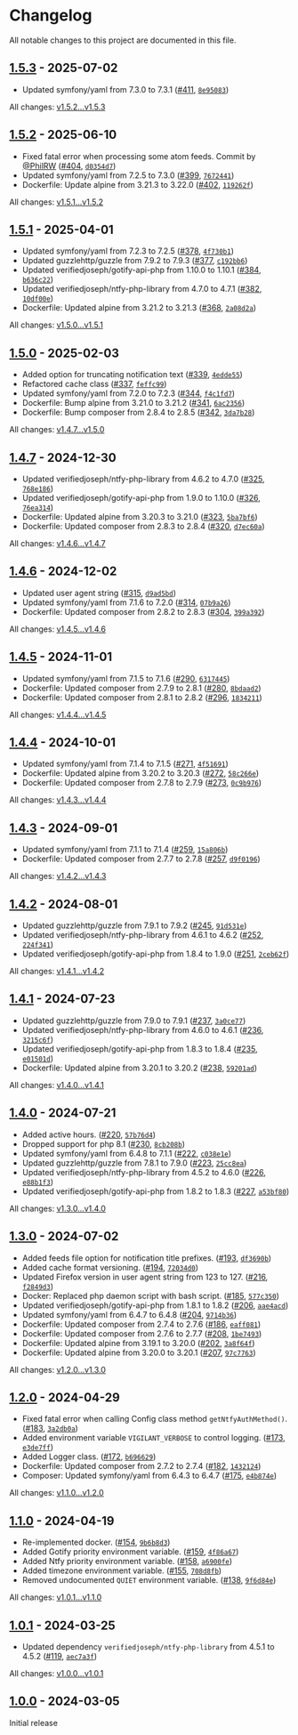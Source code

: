 # Changelog

All notable changes to this project are documented in this file.

## [1.5.3](https://github.com/VerifiedJoseph/vigilant/releases/tag/v1.5.3) - 2025-07-02

- Updated symfony/yaml from 7.3.0 to 7.3.1 ([#411](https://github.com/VerifiedJoseph/vigilant/pull/411), [`8e95083`](https://github.com/VerifiedJoseph/vigilant/commit/8e950831560cdf2b8747d7f8c29450b937eff95f))

All changes: [v1.5.2...v1.5.3](https://github.com/VerifiedJoseph/vigilant/compare/v1.5.2...v1.5.3)

## [1.5.2](https://github.com/VerifiedJoseph/vigilant/releases/tag/v1.5.2) - 2025-06-10

- Fixed fatal error when processing some atom feeds. Commit by [@PhilRW](https://github.com/PhilRW) ([#404](https://github.com/VerifiedJoseph/vigilant/pull/404), [`d0354d7`](https://github.com/VerifiedJoseph/vigilant/commit/d0354d7eccabd33641f26cf19391f4f1c0e84c0b))
- Updated symfony/yaml from 7.2.5 to 7.3.0 ([#399](https://github.com/VerifiedJoseph/vigilant/pull/399), [`7672441`](https://github.com/VerifiedJoseph/vigilant/commit/7672441e1a13aa390f7d16cba4bacc8306d410e8))
- Dockerfile: Update alpine from 3.21.3 to 3.22.0 ([#402](https://github.com/VerifiedJoseph/vigilant/pull/402), [`119262f`](https://github.com/VerifiedJoseph/vigilant/commit/119262ff66bbd9c92c344bc800f0d77b7aac9c38))

All changes: [v1.5.1...v1.5.2](https://github.com/VerifiedJoseph/vigilant/compare/v1.5.1...v1.5.2)

## [1.5.1](https://github.com/VerifiedJoseph/vigilant/releases/tag/v1.5.1) - 2025-04-01

- Updated symfony/yaml from 7.2.3 to 7.2.5 ([#378](https://github.com/VerifiedJoseph/vigilant/pull/378), [`4f730b1`](https://github.com/VerifiedJoseph/vigilant/commit/4f730b127db5eadaf2c1439d47139159423f7330))
- Updated guzzlehttp/guzzle from 7.9.2 to 7.9.3 ([#377](https://github.com/VerifiedJoseph/vigilant/pull/377), [`c192bb6`](https://github.com/VerifiedJoseph/vigilant/commit/c192bb6b427cd74523e5c21e9aed45374c16a727))
- Updated verifiedjoseph/gotify-api-php from 1.10.0 to 1.10.1 ([#384](https://github.com/VerifiedJoseph/vigilant/pull/384), [`b636c22`](https://github.com/VerifiedJoseph/vigilant/commit/b636c22733c89342c062b640f84644e79f694c05))
- Updated verifiedjoseph/ntfy-php-library from 4.7.0 to 4.7.1 ([#382](https://github.com/VerifiedJoseph/vigilant/pull/382), [`10df00e`](https://github.com/VerifiedJoseph/vigilant/commit/10df00ecee0d8b82675250e1986cddf336493e60))
- Dockerfile: Updated alpine from 3.21.2 to 3.21.3 ([#368](https://github.com/VerifiedJoseph/vigilant/pull/368), [`2a08d2a`](https://github.com/VerifiedJoseph/vigilant/commit/2a08d2a1fdf4aa87c413c4354ac8efdd9485e9f1))

All changes: [v1.5.0...v1.5.1](https://github.com/VerifiedJoseph/vigilant/compare/v1.5.0...v1.5.1)

## [1.5.0](https://github.com/VerifiedJoseph/vigilant/releases/tag/v1.5.0) - 2025-02-03

- Added option for truncating notification text ([#339](https://github.com/VerifiedJoseph/vigilant/pull/339), [`4edde55`](https://github.com/VerifiedJoseph/vigilant/commit/4edde55230cb380583ea1fb2dc1581e5c5d6dc1e))
- Refactored cache class ([#337](https://github.com/VerifiedJoseph/vigilant/pull/337), [`feffc99`](https://github.com/VerifiedJoseph/vigilant/commit/feffc99717b365e338df79bbbcb41dbe96cbcb56))
- Updated symfony/yaml from 7.2.0 to 7.2.3 ([#344](https://github.com/VerifiedJoseph/vigilant/pull/344), [`f4c1fd7`](https://github.com/VerifiedJoseph/vigilant/commit/f4c1fd7a4ab6a376c7a19754581b52cc15b9db78))
- Dockerfile: Bump alpine from 3.21.0 to 3.21.2 ([#341](https://github.com/VerifiedJoseph/vigilant/pull/341), [`6ac2356`](https://github.com/VerifiedJoseph/vigilant/commit/6ac235678f3a13c8028b4e01a00a037befe4ac2d))
- Dockerfile: Bump composer from 2.8.4 to 2.8.5 ([#342](https://github.com/VerifiedJoseph/vigilant/pull/42), [`3da7b28`](https://github.com/VerifiedJoseph/vigilant/commit/3da7b28da2f6c2f5b7cf85ca60e640d0b1c32544))

All changes: [v1.4.7...v1.5.0](https://github.com/VerifiedJoseph/vigilant/compare/v1.4.7...v1.5.0)

## [1.4.7](https://github.com/VerifiedJoseph/vigilant/releases/tag/v1.4.7) - 2024-12-30

- Updated verifiedjoseph/ntfy-php-library from 4.6.2 to 4.7.0 ([#325](https://github.com/VerifiedJoseph/vigilant/pull/325), [`768e186`](https://github.com/VerifiedJoseph/vigilant/commit/768e18662a08c20e38be7dc7b289755d8b40bb09))
- Updated verifiedjoseph/gotify-api-php from 1.9.0 to 1.10.0 ([#326](https://github.com/VerifiedJoseph/vigilant/pull/326), [`76ea314`](https://github.com/VerifiedJoseph/vigilant/commit/76ea314773480c3e19c6735ff1a5592b2e831d2d))
- Dockerfile: Updated alpine from 3.20.3 to 3.21.0 ([#323](https://github.com/VerifiedJoseph/vigilant/pull/323), [`5ba7bf6`](https://github.com/VerifiedJoseph/vigilant/commit/5ba7bf64343f68188f52f1844e96b4dcdf32ee14))
- Dockerfile: Updated composer from 2.8.3 to 2.8.4 ([#320](https://github.com/VerifiedJoseph/vigilant/pull/320), [`d7ec60a`](https://github.com/VerifiedJoseph/vigilant/commit/d7ec60ae56dc0e5235506621377148621f67cca6))

All changes: [v1.4.6...v1.4.7](https://github.com/VerifiedJoseph/vigilant/compare/v1.4.6...v1.4.7)

## [1.4.6](https://github.com/VerifiedJoseph/vigilant/releases/tag/v1.4.6) - 2024-12-02

- Updated user agent string ([#315](https://github.com/VerifiedJoseph/vigilant/pull/315), [`d9ad5bd`](https://github.com/VerifiedJoseph/vigilant/commit/d9ad5bd2bd2e447cfa805545d42dc67980a11328))
- Updated symfony/yaml from 7.1.6 to 7.2.0 ([#314](https://github.com/VerifiedJoseph/vigilant/pull/314), [`07b9a26`](https://github.com/VerifiedJoseph/vigilant/commit/07b9a26f053afdac2babf06b6dcd82821b27902a))
- Dockerfile: Updated composer from 2.8.2 to 2.8.3 ([#304](https://github.com/VerifiedJoseph/vigilant/pull/304), [`399a392`](https://github.com/VerifiedJoseph/vigilant/commit/399a3924f3c9e6b6f6d96dedad03d0bd4944f006))

All changes: [v1.4.5...v1.4.6](https://github.com/VerifiedJoseph/vigilant/compare/v1.4.5...v1.4.6)

## [1.4.5](https://github.com/VerifiedJoseph/vigilant/releases/tag/v1.4.5) - 2024-11-01

- Updated symfony/yaml from 7.1.5 to 7.1.6 ([#290](https://github.com/VerifiedJoseph/vigilant/pull/290), [`6317445`](https://github.com/VerifiedJoseph/vigilant/commit/63174453ec6b818a9ddf56908c1528c815c8018c))
- Dockerfile: Updated composer from 2.7.9 to 2.8.1 ([#280](https://github.com/VerifiedJoseph/vigilant/pull/280), [`8bdaad2`](https://github.com/VerifiedJoseph/vigilant/commit/8bdaad2caad61ee1ad0b694f0b0a79bbf4bf0f87))
- Dockerfile: Updated composer from 2.8.1 to 2.8.2 ([#296](https://github.com/VerifiedJoseph/vigilant/pull/296), [`1834211`](https://github.com/VerifiedJoseph/vigilant/commit/183421184cdadc1c4c16c8f7bbbed84639ce03bf))

All changes: [v1.4.4...v1.4.5](https://github.com/VerifiedJoseph/vigilant/compare/v1.4.4...v1.4.5)

## [1.4.4](https://github.com/VerifiedJoseph/vigilant/releases/tag/v1.4.4) - 2024-10-01

- Updated symfony/yaml from 7.1.4 to 7.1.5 ([#271](https://github.com/VerifiedJoseph/vigilant/pull/271), [`4f51691`](https://github.com/VerifiedJoseph/vigilant/commit/4f516912188ace9a399a2a4b9cacb3753a8e5e77))
- Dockerfile: Updated alpine from 3.20.2 to 3.20.3 ([#272](https://github.com/VerifiedJoseph/vigilant/pull/272), [`58c266e`](https://github.com/VerifiedJoseph/vigilant/commit/58c266e0dcf366c02b2d5cf910d41ad0141d60da))
- Dockerfile: Updated composer from 2.7.8 to 2.7.9 ([#273](https://github.com/VerifiedJoseph/vigilant/pull/273), [`0c9b976`](https://github.com/VerifiedJoseph/vigilant/commit/0c9b976d82f51a4832ab0362c47e97fa88d62cdf))

All changes: [v1.4.3...v1.4.4](https://github.com/VerifiedJoseph/vigilant/compare/v1.4.3...v1.4.4)

## [1.4.3](https://github.com/VerifiedJoseph/vigilant/releases/tag/v1.4.3) - 2024-09-01

- Updated symfony/yaml from 7.1.1 to 7.1.4 ([#259](https://github.com/VerifiedJoseph/vigilant/pull/259), [`15a806b`](https://github.com/VerifiedJoseph/vigilant/commit/15a806bfea6e875f881221c4f9e080c677f33914))
- Dockerfile: Updated composer from 2.7.7 to 2.7.8 ([#257](https://github.com/VerifiedJoseph/vigilant/pull/257), [`d9f0196`](https://github.com/VerifiedJoseph/vigilant/commit/d9f019670d10b8d6e69704bef6381b5c301747b3))

All changes: [v1.4.2...v1.4.3](https://github.com/VerifiedJoseph/vigilant/compare/v1.4.2...v1.4.3)

## [1.4.2](https://github.com/VerifiedJoseph/vigilant/releases/tag/v1.4.2) - 2024-08-01

- Updated guzzlehttp/guzzle from 7.9.1 to 7.9.2 ([#245](https://github.com/VerifiedJoseph/vigilant/pull/245), [`91d531e`](https://github.com/VerifiedJoseph/vigilant/commit/91d531e68882e7875f9540fdd376d366635bacd8))
- Updated verifiedjoseph/ntfy-php-library from 4.6.1 to 4.6.2 ([#252](https://github.com/VerifiedJoseph/vigilant/pull/252), [`224f341`](https://github.com/VerifiedJoseph/vigilant/commit/224f341c59e8cd98aea23b11f7736a4a800df39f))
- Updated verifiedjoseph/gotify-api-php from 1.8.4 to 1.9.0 ([#251](https://github.com/VerifiedJoseph/vigilant/pull/251), [`2ceb62f`](https://github.com/VerifiedJoseph/vigilant/commit/2ceb62f5d1b2263d3a0febd77d5d73d9d9474dc7))

All changes: [v1.4.1...v1.4.2](https://github.com/VerifiedJoseph/vigilant/compare/v1.4.1...v1.4.2)

## [1.4.1](https://github.com/VerifiedJoseph/vigilant/releases/tag/v1.4.1) - 2024-07-23

- Updated guzzlehttp/guzzle from 7.9.0 to 7.9.1 ([#237](https://github.com/VerifiedJoseph/vigilant/pull/237), [`3a0ce77`](https://github.com/VerifiedJoseph/vigilant/commit/3a0ce77ee0440dac46a34e18a01add71cdbac642))
- Updated verifiedjoseph/ntfy-php-library from 4.6.0 to 4.6.1 ([#236](https://github.com/VerifiedJoseph/vigilant/pull/236), [`3215c6f`](https://github.com/VerifiedJoseph/vigilant/commit/3215c6f81be2cf02df7e5f2e01615797c01b1614))
- Updated verifiedjoseph/gotify-api-php from 1.8.3 to 1.8.4 ([#235](https://github.com/VerifiedJoseph/vigilant/pull/235), [`e01501d`](https://github.com/VerifiedJoseph/vigilant/commit/e01501da97b8c0cedab59e760cf7a9ec69a3f8af))
- Dockerfile: Updated alpine from 3.20.1 to 3.20.2 ([#238](https://github.com/VerifiedJoseph/vigilant/pull/238), [`59201ad`](https://github.com/VerifiedJoseph/vigilant/commit/59201ad3c02fa8554c1b09d2333a1ebbc40a1dad))

All changes: [v1.4.0...v1.4.1](https://github.com/VerifiedJoseph/vigilant/compare/v1.4.0...v1.4.1)

## [1.4.0](https://github.com/VerifiedJoseph/vigilant/releases/tag/v1.4.0) - 2024-07-21

- Added active hours. ([#220](https://github.com/VerifiedJoseph/vigilant/pull/220), [`57b76d4`](https://github.com/VerifiedJoseph/vigilant/commit/57b76d4bdc7eff11a7236d579a33f0facb712e33))
- Dropped support for php 8.1 ([#230](https://github.com/VerifiedJoseph/vigilant/pull/230), [`8cb208b`](https://github.com/VerifiedJoseph/vigilant/commit/8cb208bc6a139685b71c1c72b2fc3f2fbb0fe55c))
- Updated symfony/yaml from 6.4.8 to 7.1.1 ([#222](https://github.com/VerifiedJoseph/vigilant/pull/222), [`c038e1e`](https://github.com/VerifiedJoseph/vigilant/commit/c038e1e82e557943884439ea5e51d06946197661))
- Updated guzzlehttp/guzzle from 7.8.1 to 7.9.0 ([#223](https://github.com/VerifiedJoseph/vigilant/pull/223), [`25cc8ea`](https://github.com/VerifiedJoseph/vigilant/commit/25cc8ea9ed53f07b860b03d68a16a9a9abdc0f49))
- Updated verifiedjoseph/ntfy-php-library from 4.5.2 to 4.6.0 ([#226](https://github.com/VerifiedJoseph/vigilant/pull/226), [`e88b1f3`](https://github.com/VerifiedJoseph/vigilant/commit/e88b1f333387037cc0c945861bd3d5369ab25bc5))
- Updated verifiedjoseph/gotify-api-php from 1.8.2 to 1.8.3 ([#227](https://github.com/VerifiedJoseph/vigilant/pull/227), [`a53bf80`](https://github.com/VerifiedJoseph/vigilant/commit/a53bf80c3fa413a5d60585baedeb81833eed69ea))

All changes: [v1.3.0...v1.4.0](https://github.com/VerifiedJoseph/vigilant/compare/v1.3.0...v1.4.0)

## [1.3.0](https://github.com/VerifiedJoseph/vigilant/releases/tag/v1.3.0) - 2024-07-02

- Added feeds file option for notification title prefixes. ([#193](https://github.com/VerifiedJoseph/vigilant/pull/193), [`df3690b`](https://github.com/VerifiedJoseph/vigilant/commit/df3690b0caa8d1516cdcf0c911849ddcf1849e20))
- Added cache format versioning. ([#194](https://github.com/VerifiedJoseph/vigilant/pull/194), [`72034d0`](https://github.com/VerifiedJoseph/vigilant/commit/72034d052d25a191313ff4ed9e8122567b933d69))
- Updated Firefox version in user agent string from 123 to 127. ([#216](https://github.com/VerifiedJoseph/vigilant/pull/216), [`f2849d3`](https://github.com/VerifiedJoseph/vigilant/commit/f2849d3b40feb3e8f6a4608d0c05ff8a96e6b9dc))
- Docker: Replaced php daemon script with bash script. ([#185](https://github.com/VerifiedJoseph/vigilant/pull/185), [`577c350`](https://github.com/VerifiedJoseph/vigilant/commit/577c350eb98ecb5510e558825dbc2b8137a420f6))
- Updated verifiedjoseph/gotify-api-php from 1.8.1 to 1.8.2 ([#206](https://github.com/VerifiedJoseph/vigilant/pull/206), [`aae4acd`](https://github.com/VerifiedJoseph/vigilant/commit/aae4acd962cc0ab7e193d6aa0a68bcfdb053d027))
- Updated symfony/yaml from 6.4.7 to 6.4.8 ([#204](https://github.com/VerifiedJoseph/vigilant/pull/204), [`9714b36`](https://github.com/VerifiedJoseph/vigilant/commit/9714b3604096df69b508e76da5d9945db3edbc7e))
- Dockerfile: Updated composer from 2.7.4 to 2.7.6 ([#186](https://github.com/VerifiedJoseph/vigilant/pull/186), [`eaff081`](https://github.com/VerifiedJoseph/vigilant/commit/eaff081adedffa9931741feae7f5a10b40cbc7f2))
- Dockerfile: Updated composer from 2.7.6 to 2.7.7 ([#208](https://github.com/VerifiedJoseph/vigilant/pull/208), [`1be7493`](https://github.com/VerifiedJoseph/vigilant/commit/1be749315cbd6633494ea5db03a1a691e64dfec2))
- Dockerfile: Updated alpine from 3.19.1 to 3.20.0 ([#202](https://github.com/VerifiedJoseph/vigilant/pull/202), [`3a8f64f`](https://github.com/VerifiedJoseph/vigilant/commit/3a8f64f69ce6506c10666c4cba162d3ac807f343))
- Dockerfile: Updated alpine from 3.20.0 to 3.20.1 ([#207](https://github.com/VerifiedJoseph/vigilant/pull/207), [`97c7763`](https://github.com/VerifiedJoseph/vigilant/commit/97c77637b3a08afee6889cb6246e67c5f1b73144))

All changes: [v1.2.0...v1.3.0](https://github.com/VerifiedJoseph/vigilant/compare/v1.2.0...v1.3.0)

## [1.2.0](https://github.com/VerifiedJoseph/vigilant/releases/tag/v1.2.0) - 2024-04-29

- Fixed fatal error when calling Config class method `getNtfyAuthMethod()`. ([#183](https://github.com/VerifiedJoseph/vigilant/pull/183), [`3a2db0a`](https://github.com/VerifiedJoseph/vigilant/commit/3a2db0afb1d32e0d8079b181a4f758d32b52d963))
- Added environment variable `VIGILANT_VERBOSE` to control logging. ([#173](https://github.com/VerifiedJoseph/vigilant/pull/173), [`e3de7ff`](https://github.com/VerifiedJoseph/vigilant/commit/e3de7ff61503b6fd3f770c985b9642299b58e733))
- Added Logger class. ([#172](https://github.com/VerifiedJoseph/vigilant/pull/172), [`b696629`](https://github.com/VerifiedJoseph/vigilant/commit/b696629bc82d791c55813367621a88436a2d99e8))
- Dockerfile: Updated composer from 2.7.2 to 2.7.4 ([#182](https://github.com/VerifiedJoseph/vigilant/pull/182), [`1432124`](https://github.com/VerifiedJoseph/vigilant/commit/14321247797e584ae56633f3b36cebb7e8c85421))
- Composer: Updated symfony/yaml from 6.4.3 to 6.4.7 ([#175](https://github.com/VerifiedJoseph/vigilant/pull/175), [`e4b874e`](https://github.com/VerifiedJoseph/vigilant/commit/e4b874e1a383ccb4347964b04074450cd74aebb2))

All changes: [v1.1.0...v1.2.0](https://github.com/VerifiedJoseph/vigilant/compare/v1.1.0...v1.2.0)

## [1.1.0](https://github.com/VerifiedJoseph/vigilant/releases/tag/v1.1.0) - 2024-04-19

- Re-implemented docker. ([#154](https://github.com/VerifiedJoseph/vigilant/pull/154), [`9b6b8d3`](https://github.com/VerifiedJoseph/vigilant/commit/9b6b8d3660053de8277ab3bf2c74815460e066af))
- Added Gotify priority environment variable. ([#159](https://github.com/VerifiedJoseph/vigilant/pull/159), [`4f86a67`](https://github.com/VerifiedJoseph/vigilant/commit/4f86a676f209e1b9e76af6f2c150d09f3290f33e))
- Added Ntfy priority environment variable. ([#158](https://github.com/VerifiedJoseph/vigilant/pull/158), [`a6900fe`](https://github.com/VerifiedJoseph/vigilant/commit/a6900fed4eef12346338407fa61997687fd5a581))
- Added timezone environment variable. ([#155](https://github.com/VerifiedJoseph/vigilant/pull/155), [`708d8fb`](https://github.com/VerifiedJoseph/vigilant/commit/708d8fb640d14717739a5bc2a409680e50351324))
- Removed undocumented `QUIET` environment variable. ([#138](https://github.com/VerifiedJoseph/vigilant/pull/138), [`9f6d84e`](https://github.com/VerifiedJoseph/vigilant/commit/9f6d84eb4d52b53eb9aff3bbeff1d5934cf60385))

All changes: [v1.0.1...v1.1.0](https://github.com/VerifiedJoseph/vigilant/compare/v1.0.1...v1.1.0)

## [1.0.1](https://github.com/VerifiedJoseph/vigilant/releases/tag/v1.0.1) - 2024-03-25

- Updated dependency `verifiedjoseph/ntfy-php-library` from 4.5.1 to 4.5.2 ([#119](https://github.com/VerifiedJoseph/vigilant/pull/119), [`aec7a3f`](https://github.com/VerifiedJoseph/vigilant/commit/aec7a3fa906996ff99fcfa9318fd6ae0f842c94d))

All changes: [v1.0.0...v1.0.1](https://github.com/VerifiedJoseph/vigilant/compare/v1.0.0...v1.0.1)

## [1.0.0](https://github.com/VerifiedJoseph/vigilant/releases/tag/v1.0.0) - 2024-03-05

Initial release

